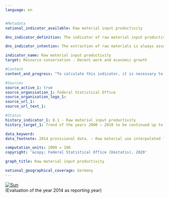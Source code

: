 ```yaml
---                   
language: en                   


#Metadata                   
national_indicator_available: Raw material input productivity                   

dns_indicator_definition: The indicator of raw material input productivity compares the value of all goods provided for final use (in euros, price-adjusted) relative to the mass of the raw materials used domestically and abroad for their production (in tonnes). Final use covers domestic consumption and domestic investments as well as exports. The denominator of the indicator takes into account abiotic and biotic raw materials from the environment as well as plant materials produced by farming and forestry.<sub> Text from the Indicator Report 2018</sub>                   

dns_indicator_intention: The extraction of raw materials is always associated with impairments to the natural environment. Due to the growing demand for raw materials, worldwide raw material deposits are increasingly being developed in areas that are particularly sensitive to human influences. For this reason, the Federal Government set the goal of continuing to increase raw material input productivity already in 2016 in the German Resource Efficiency Programme (ProgRess) II. From 2000 to 2010, raw material input productivity was already increasing by an annual average of around 1.6&nbsp;%. This positive trend should be continued up to 2030.<sub> Text from the Indicator Report 2018</sub>                   

indicator_name: Raw material input productivity                   
target: Resource conservation - Decent work and economic growth                   

#Content                    
content_and_progress: "To calculate this indicator, it is necessary to determine the mass of all raw materials required to produce the imports. The calculation of this variable, referred to as imports in raw material equivalents, is based on a complex model that employs data from various official and unofficial sources.<br><br>Due to the monetary and physical inclusion of imports, the indicator takes into account the value added and raw material use across the entire production chain both inside and outside of Germany. In this way, the economic interdependence with foreign countries is also taken into account comprehensively. The raw material use mapped in the indicator covers not only domestic final use but also exports. It should therefore not be confused with a resource footprint for Germany.<br><br>The indicator includes not only the raw materials that were considered to be non-renewable, that is, mineral raw materials and fossile fuels, but also plant-based products from farming and forestry activities. This means that double counting occurs to a limited degree. For example, both the mass of an agricultural product at harvest time as well as that of the mineral fertiliser used to produce it are recorded.<br><br>Based on preliminary results, the value of the indicator increased by 26&nbsp;% from 2000 to 2014. This increase results in particular from the growth of the numerator: the value of the final use (domestic consumption and domestic investments as well as exports) increased by 31&nbsp;% during the reference period. The removal of domestic raw materials fell moderately between 2000 and 2014; at the same time, however, the mass of imports in raw material equivalents increased, causing a slight increase of 4&nbsp;% in the indicator’s denominator.<br><br>Domestically extracted raw materials as well as imports are also being exported (again) to an increasing degree. Consequently, the indicator’s denominator does not point to increased global raw material extraction for consumption and investment in Germany, but reflects generally more intensive links between the German economy and the outside world.<br><br>The year 2009 should be considered an outlier due to the exceptional economic situation in the European financial market and economic crisis . The values for the years 2010 to 2014 continued the path of development that prevailed up to 2008. From 2013 to 2014, the value of the indicator grew by 3&nbsp;% and thus followed the positive trend from the preceding years.<sub> Text from the Indicator Report 2018</sub>"                   

#Sources
source_active_1: true                           
source_organisation_1: Federal Statistical Office                           
source_organisation_logo_1:                            
source_url_1:                            
source_url_text_1:                            

#Status                   
history_indicator_1: 8.1 - Raw material input productivity                   
history_target_1: Trend of the years 2000 – 2010 to be continued up to 2030 

data_keyword:                    
data_footnote: 2014 provisional data. – Raw material use interpolated from 2001 to 2007                   

computation_units: 2000 = 100                   
copyright: '&copy; Federal Statistical Office (Destatis), 2020'                   

graph_title: Raw material input productivity                   

national_geographical_coverage: Germany                   
---
```

<div>                           
  <div class="my-header">                           
    <a href="https://nachhaltige-entwicklung-deutschland.github.io/open-sdg-site-starter/status/"><img src="https://g205sdgs.github.io/sdg-indicators/public/Wettersymbole/Sonne.png" alt="Sun" />                           
    </a>                           
  </div>
  <div class="my-header-note">
    <span>(Evaluation of the year 2014 as reporting year)</span>
  </div>                           
</div>
